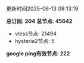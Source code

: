 更新时间2025-06-13 09:13:19

**总订阅: 204**
**总节点: 45642**
- vless节点: 21494
- hysteria2节点: 5

**google ping有效节点: 222**
